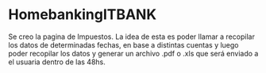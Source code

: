# HomebankingITBANK

Se creo la pagina de Impuestos. 
La idea de esta es poder llamar a recopilar los datos de determinadas fechas, en base a 
distintas cuentas y luego poder recopilar los datos y generar un archivo .pdf o .xls que será 
enviado a el usuaria dentro de las 48hs.
